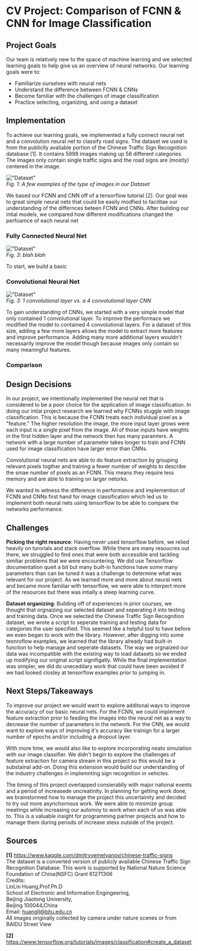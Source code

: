 # CV Project: Comparison of FCNN & CNN for Image Classification

## Project Goals

Our team is relatively new to the space of machine learning and we selected learning goals to help give us an overview of neural networks.  Our learning goals were to:

- Familiarize ourselves  with neural nets
- Understand the difference between FCNN & CNNs
- Become familiar with the challenges of image classification
- Practice selecting, organizing, and using a dataset

## Implementation 
To achieve our learning goals, we implemented a fully connect neural net and a convolution neural net to classify road signs. The dataset we used is from the publiclly avaliable portion of the Chinese Traffic Sign Recognition database [1].  It contains 5998 images making up 58 different categories.  The images only contain single traffic signs and the road signs are (mostly) centered in the image. 

!["Dataset"](https://github.com/vscheyer/computer_vision/blob/main/documentation/dataset.PNG)  
*Fig. 1: A few examples of the type of images in our Dataset*
 

We based our FCNN and CNN off of a tensorflow tutorial [2].  Our goal was to great simple neural nets that could be easily modfied to facilitae our understanding of the differnces beteen FCNN and CNNs.  After building our intial models, we compared how different modifications changed the perfoamce of each neural net

### Fully Connected Neural Net
!["Dataset"](https://github.com/vscheyer/computer_vision/blob/main/documentation/four-layer_FCNN_58_classes.PNG)  
*Fig. 3: blah blah*

To start, we build a basic 
 

### Convolutional Neural Net
!["Dataset"](https://github.com/vscheyer/computer_vision/blob/main/documentation/four-layer_cnn_58_layers.png)   
*Fig. 3: 1 convolutional layer vs. a 4 convolutional layer CNN*

To gain understanding of CNNs, we started with a very simple model that only contained 1 convolutional layer.  To improve the performace we modified the model to contained 4 convolutional layers.  For a dataset of this size, adding a few more layers allows the model to extract more features and improve performance. Adding many more additional layers wouldn't necessarily improve the model though because images only contain so many meaningful features.
 
### Comparison


## Design Decisions
In our project, we intentionally implemented the neural net that is considered to be a poor choice for the application of image classification. In doing our intial project research we learned why FCNNs stuggle with image classification.  This is because the FCNN treats each individual pixel as a "feature." The higher resolution the image, the more input layer grows were each input is a single pixel from the image.  All of those inputs have weights in the first hidden layer and the network then has many paramters.  A network with a large number of parameter takes longer to train and FCNN used for image classification have larger error than CNNs.

Convolutional neural nets are able to do feature extraction by grouping relevant pixels togther and training a fewer number of weights to describe the smae number of pixels as an FCNN.  This means they require less memory and are able to training on larger netorks.  

We wanted to witness the difference in performance and implemention of FCNN and CNNs first hand for image classification which led us to implement both neural nets using tensorflow to be able to compare the networks performance.

## Challenges

**Picking the right resource**:  Having never used tensorflow before, we relied heavily on turorials and stack overflow.  While there are many resoucres out there, we struggled to find ones that were both accessible and tackling similiar problems that we were encountering.  We did use Tensorflow documentation queit a bit but many built-in functions have some many parameters than can be tuned it was a challenge to determine what was relevant for our project. As we learned more and more about neural nets and became more familiar with tensorflow, we were able to interpert more of the resources but there was intially a steep learning curve.

**Dataset organizing**:  Building off of experiences in prior courses, we thought that orgnaizing our selected dataset and seperating it into testing and training data.  Once we selected the Chinese Traffic Sign Recognition dataset, we wrote a script to seperate training and testing data for categories the user specified.  This seemed like a helpful tool to have before we even began to work with the library.  However, after digging into some tesnroflow examples, we learned that the library already had built-in function to help manage and seperate datasets. The way we orgnaized our data was incompatible with the existing way to load datasets so we ended up modifying our original script signifigatly.  While the final implementation was simpler, we did do uneceddary work that could have been avoided if we had looked closley at tensorflow examples prior to jumping in.

## Next Steps/Takeaways
To improve our project we would want to explore additonal ways to improve the accuracy of our basic neural nets.  For the FCNN, we could implement feature extraction prior to feeding the images into the neural net as a way to decrease the number of parameters in the network. For the CNN, we would want to explore ways of improving it's accuracy like trainign for a larger number of epochs and/or including a dropout layer.

With more time, we would also like to explore incorporating neato simulation with our image classifier. We didn't begin to explore the challenges of feature extraction for camera stream in this project so this would be a substainal add-on. Doing this extension would build our understanding of the industry challenges in implemnting sign recognition in vehicles.

The timing of this project overlapped consierablly with major national events and a period of increasede uncreatinity. In planning for getting work done, we brainstormed how to manage the project this uncertainity and decided to try out more asynchornous work. We were able to minimize group meetings while increasing our automoy to work when each of us was able to. This is a valuable insight for programming partner projects and how to manage them during periods of increase stess outside of the project.

## Sources
**[1]** https://www.kaggle.com/dmitryyemelyanov/chinese-traffic-signs  
The dataset is a converted version of publicly available Chinese Traffic Sign Recognition Database.
This work is supported by National Nature Science Foundation of China(NSFC) Grant 61271306  
Credits:  
LinLin Huang,Prof.Ph.D  
School of Electronic and Information Engingeering,  
Beijing Jiaotong University,  
Beijing 100044,China  
Email: huangll@bjtu.edu.cn  
All images originally collected by camera under nature scenes or from BAIDU Street View  
 

**[2]** https://www.tensorflow.org/tutorials/images/classification#create_a_dataset
